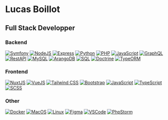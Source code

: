 # Lucas Boillot

## Full Stack Developper

### Backend
[![Symfony](https://img.shields.io/badge/Symfony-000000?logo=symfony)](https://symfony.com/)
[![NodeJS](https://img.shields.io/badge/Node.js-339933?logo=node.js&logoColor=white)](https://nodejs.org/)
[![Express](https://img.shields.io/badge/Express-000000?logo=express&logoColor=white)](https://expressjs.com/)
[![Python](https://img.shields.io/badge/Python-3776AB?logo=python&logoColor=white)](https://www.python.org/)
[![PHP](https://img.shields.io/badge/PHP-777BB4?logo=php&logoColor=white)](https://www.php.net/)
[![JavaScript](https://img.shields.io/badge/JavaScript-F7DF1E?logo=javascript&logoColor=black)](https://developer.mozilla.org/en-US/docs/Web/JavaScript)
[![GraphQL](https://img.shields.io/badge/GraphQL-E10098?logo=graphql&logoColor=white)](https://graphql.org/)
[![RestAPI](https://img.shields.io/badge/RestAPI-003366?logo=rest&logoColor=white)](https://restfulapi.net/)
[![MySQL](https://img.shields.io/badge/MySQL-4479A1?logo=mysql&logoColor=white)](https://www.mysql.com/)
[![ArangoDB](https://img.shields.io/badge/ArangoDB-0077B5?logo=arangodb&logoColor=white)](https://www.arangodb.com/)
[![SQL](https://img.shields.io/badge/SQL-003366?logo=sql&logoColor=white)](https://developer.mozilla.org/en-US/docs/Glossary/SQL)
[![Doctrine](https://img.shields.io/badge/Doctrine-000000?logo=doctrine&logoColor=white)](https://www.doctrine-project.org/)
[![TypeORM](https://img.shields.io/badge/TypeORM-2F323A?logo=typeorm&logoColor=white)](https://typeorm.io/)

### Frontend
[![NuxtJS](https://img.shields.io/badge/NextJS-000000?logo=next.js&logoColor=white)](https://nuxtjs.org/)
[![VueJS](https://img.shields.io/badge/Vue.js-4FC08D?logo=vue.js&logoColor=white)](https://vuejs.org/)
[![Tailwind CSS](https://img.shields.io/badge/Tailwind_CSS-38B2AC?logo=tailwind-css&logoColor=white)](https://tailwindcss.com/)
[![Bootstrap](https://img.shields.io/badge/Bootstrap-563D7C?logo=bootstrap&logoColor=white)](https://getbootstrap.com/)
[![JavaScript](https://img.shields.io/badge/JavaScript-F7DF1E?logo=javascript&logoColor=black)](https://developer.mozilla.org/en-US/docs/Web/JavaScript)
[![TypeScript](https://img.shields.io/badge/TypeScript-3178C6?logo=typescript&logoColor=white)](https://www.typescriptlang.org/)
[![SCSS](https://img.shields.io/badge/SCSS-CC6699?logo=sass&logoColor=white)](https://sass-lang.com/)

### Other
[![Docker](https://img.shields.io/badge/Docker-2496ED?logo=docker&logoColor=white)](https://www.docker.com/)
[![MacOS](https://img.shields.io/badge/MacOS-000000?logo=apple&logoColor=white)](https://www.apple.com/macos/)
[![Linux](https://img.shields.io/badge/Linux-FCC624?logo=linux&logoColor=black)](https://www.linux.org/)
[![Figma](https://img.shields.io/badge/Figma-F24E1E?logo=figma&logoColor=white)](https://www.figma.com/)
[![VSCode](https://img.shields.io/badge/VSCode-007ACC?logo=visual-studio-code&logoColor=white)](https://code.visualstudio.com/)
[![PhpStorm](https://img.shields.io/badge/PhpStorm-000000?logo=phpstorm&logoColor=white)](https://www.jetbrains.com/phpstorm/)
